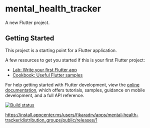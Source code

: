 # mental_health_tracker

A new Flutter project.

## Getting Started

This project is a starting point for a Flutter application.

A few resources to get you started if this is your first Flutter project:

- [Lab: Write your first Flutter app](https://docs.flutter.dev/get-started/codelab)
- [Cookbook: Useful Flutter samples](https://docs.flutter.dev/cookbook)

For help getting started with Flutter development, view the
[online documentation](https://docs.flutter.dev/), which offers tutorials,
samples, guidance on mobile development, and a full API reference.


[![Build status](https://build.appcenter.ms/v0.1/apps/245f0417-6817-4ef8-b8c4-1ae597136640/branches/main/badge)](https://appcenter.ms)

https://install.appcenter.ms/users/fikaradrv/apps/mental-health-tracker/distribution_groups/public/releases/1